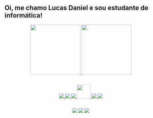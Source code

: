 ## Oi, me chamo Lucas Daniel e sou estudante de informática!

<div align="center">
  <a href="https://github.com/lucasdanielzx">
  <img height="165em" src="https://github-readme-stats.vercel.app/api?username=lucasdanielzx&show_icons=true&theme=react&include_all_commits=true&count_private=true&bg_color=0D1117"/>
  <img height="165em"  src="https://github-readme-stats.vercel.app/api/top-langs/?username=lucasdanielzx&layout=compact&langs_count=7&theme=react&bg_color=0D1117"/>    
</div> 
<br>
  
<div align="center">   

   <a target="_blank" href="https://www.w3schools.com/java/" > <img src="https://img.icons8.com/color/48/000000/java-coffee-cup-logo.png" /> </a>
   <a href="https://www.w3schools.com/html/" target="_blank"> <img src="https://img.icons8.com/color/48/000000/html-5.png"/> </a> 
   <a href="https://www.w3schools.com/css/" target="_blank"> <img src="https://img.icons8.com/color/48/000000/css3.png"/> </a> 
   <a href="https://github.com/lucasdanielzx" target="_blank"> <img src="[https://img2.gratispng.com/20180430/xlw/kisspng-sql-computer-icons-database-5ae7aaae3e7991.4359487615251319502559.jpg](https://banner2.cleanpng.com/20180620/vvv/kisspng-sql-computer-icons-document-file-format-5b2a12c312e667.3194279415294839710774.jpg)" width = "45" height ="45"> </a>
   <a href="https://www.w3schools.com/php/" target="_blank"> <img src="https://img.icons8.com/color/48/000000/php.png"/> </a>
   <a href="https://www.w3schools.com/c/" target="_blank"> <img src="https://img.icons8.com/color/48/000000/c-programming.png"/> </a>
 
</div>  

   ##   
   
<div align="center">
   <a href="https://instagram.com/lucasdanielzx" target="_blank"><img src="https://img.shields.io/badge/-Instagram-%23E4405F?style=for-the-badge&logo=instagram&logoColor=white" target="_blank"></a>
   <a href = "https://mail.google.com/mail/u/0/?fs=1&tf=cm&source=mailto&to=lucas05pedro2003@gmail.com"><img src="https://img.shields.io/badge/-Gmail-%23333?style=for-the-badge&logo=gmail&logoColor=white" target="_blank"></a>
   <a href="https://discordapp.com/users/733713148942483476/" target="_blank"><img src="https://img.shields.io/badge/Discord-7289DA?style=for-the-badge&logo=discord&logoColor=white" target="_blank"></a> 
</div>
